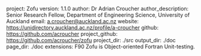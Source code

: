 project: Zofu
version: 1.1.0
author: Dr Adrian Croucher
author_description: Senior Research Fellow, Department of Engineering Science, University of Auckland
email: a.croucher@auckland.ac.nz
website: https://unidirectory.auckland.ac.nz/profile/a-croucher
github: https://github.com/acroucher
project_github: https://github.com/acroucher/zofu
project_dir: ./src
output_dir: ./doc
page_dir: ./doc
extensions: F90
Zofu is Object-oriented Fortran Unit-testing.
